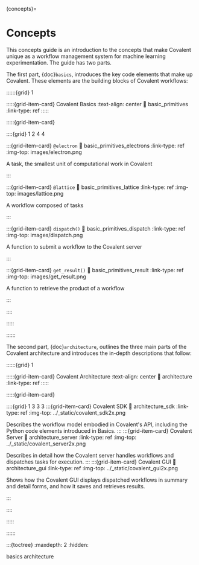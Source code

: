 (concepts)=
# Concepts

This concepts guide is an introduction to the concepts that make Covalent unique as a workflow management system for machine learning experimentation. The guide has two parts.

The first part, {doc}`basics`, introduces the key code elements that make up Covalent. These elements are the building blocks of Covalent workflows:

::::::{grid} 1

:::::{grid-item-card} Covalent Basics
:text-align: center
:link: basic_primitives
:link-type: ref
:::::

:::::{grid-item-card}

::::{grid} 1 2 4 4

:::{grid-item-card} `@electron`
:link: basic_primitives_electrons
:link-type: ref
:img-top: images/electron.png

A task, the smallest unit of computational work in Covalent

:::

:::{grid-item-card} `@lattice`
:link: basic_primitives_lattice
:link-type: ref
:img-top: images/lattice.png

A workflow composed of tasks

:::

:::{grid-item-card} `dispatch()`
:link: basic_primitives_dispatch
:link-type: ref
:img-top: images/dispatch.png

A function to submit a workflow to the Covalent server

:::

:::{grid-item-card} `get_result()`
:link: basic_primitives_result
:link-type: ref
:img-top: images/get_result.png

A function to retrieve the product of a workflow

:::

::::

:::::

::::::


The second part, {doc}`architecture`, outlines the three main parts of the Covalent architecture and introduces the in-depth descriptions that follow:

::::::{grid} 1

:::::{grid-item-card} Covalent Architecture
:text-align: center
:link: architecture
:link-type: ref
:::::

:::::{grid-item-card}

::::{grid} 1 3 3 3
:::{grid-item-card}  Covalent SDK
:link: architecture_sdk
:link-type: ref
:img-top: ../_static/covalent_sdk2x.png


Describes the workflow model embodied in Covalent's API, including the Python code elements introduced in Basics.
:::
:::{grid-item-card}  Covalent Server
:link: architecture_server
:link-type: ref
:img-top: ../_static/covalent_server2x.png

Describes in detail how the Covalent server handles workflows and dispatches tasks for execution.
:::
:::{grid-item-card}  Covalent GUI
:link: architecture_gui
:link-type: ref
:img-top: ../_static/covalent_gui2x.png

Shows how the Covalent GUI displays dispatched workflows in summary and detail forms, and how it saves and retrieves results.

:::

::::

:::::

::::::


:::{toctree}
:maxdepth: 2
:hidden:

basics
architecture
